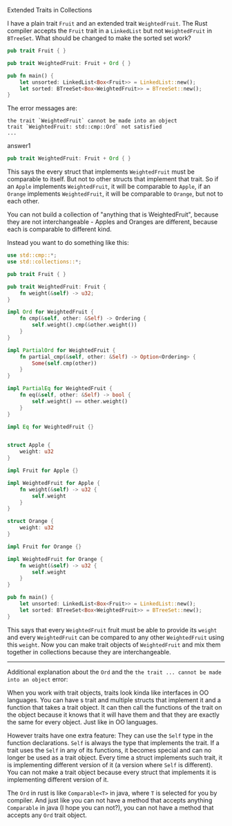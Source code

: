 Extended Traits in Collections

I have a plain trait `Fruit` and an extended trait `WeightedFruit`. The Rust compiler accepts the `Fruit` trait in a `LinkedList` but not `WeightedFruit` in `BTreeSet`. What should be changed to make the sorted set work?

```rust
pub trait Fruit { }

pub trait WeightedFruit: Fruit + Ord { }

pub fn main() {
    let unsorted: LinkedList<Box<Fruit>> = LinkedList::new();
    let sorted: BTreeSet<Box<WeightedFruit>> = BTreeSet::new();
}
```

The error messages are:

```none
the trait `WeightedFruit` cannot be made into an object
trait `WeightedFruit: std::cmp::Ord` not satisfied
...
```

answer1

```rust
pub trait WeightedFruit: Fruit + Ord { }
```

This says the every struct that implements `WeightedFruit` must be comparable to itself. But not to other structs that implement that trait. So if an `Apple` implements `WeightedFruit`, it will be comparable to `Apple`, if an `Orange` implements `WeightedFruit`, it will be comparable to `Orange`, but not to each other.

You can not build a collection of "anything that is WeightedFruit", because they are not interchangeable - Apples and Oranges are different, because each is comparable to different kind.

Instead you want to do something like this:

```rust
use std::cmp::*;
use std::collections::*;

pub trait Fruit { }

pub trait WeightedFruit: Fruit {
    fn weight(&self) -> u32;
}

impl Ord for WeightedFruit {
    fn cmp(&self, other: &Self) -> Ordering {
        self.weight().cmp(&other.weight())
    }
}

impl PartialOrd for WeightedFruit {
    fn partial_cmp(&self, other: &Self) -> Option<Ordering> {
        Some(self.cmp(other))
    }
}

impl PartialEq for WeightedFruit {
    fn eq(&self, other: &Self) -> bool {
        self.weight() == other.weight()
    }
}

impl Eq for WeightedFruit {}


struct Apple {
    weight: u32
}

impl Fruit for Apple {}

impl WeightedFruit for Apple {
    fn weight(&self) -> u32 {
        self.weight
    }
}

struct Orange {
    weight: u32
}

impl Fruit for Orange {}

impl WeightedFruit for Orange {
    fn weight(&self) -> u32 {
        self.weight
    }
}

pub fn main() {
    let unsorted: LinkedList<Box<Fruit>> = LinkedList::new();
    let sorted: BTreeSet<Box<WeightedFruit>> = BTreeSet::new();
}
```

This says that every `WeightedFruit` fruit must be able to provide its `weight` and every `WeightedFruit` can be compared to any other `WeightedFruit` using this `weight`. Now you can make trait objects of `WeightedFruit` and mix them together in collections because they are interchangeable.

------

Additional explanation about the `Ord` and the `the trait ... cannot be made into an object` error:

When you work with trait objects, traits look kinda like interfaces in OO languages. You can have s trait and multiple structs that implement it and a function that takes a trait object. It can then call the functions of the trait on the object because it knows that it will have them and that they are exactly the same for every object. Just like in OO languages.

However traits have one extra feature: They can use the `Self` type in the function declarations. `Self` is always the type that implements the trait. If a trait uses the `Self` in any of its functions, it becomes special and can no longer be used as a trait object. Every time a struct implements such trait, it is implementing different version of it (a version where `Self` is different). You can not make a trait object because every struct that implements it is implementing different version of it.

The `Ord` in rust is like `Comparable<T>` in java, where `T` is selected for you by compiler. And just like you can not have a method that accepts anything `Comparable` in java (I hope you can not?), you can not have a method that accepts any `Ord` trait object.

